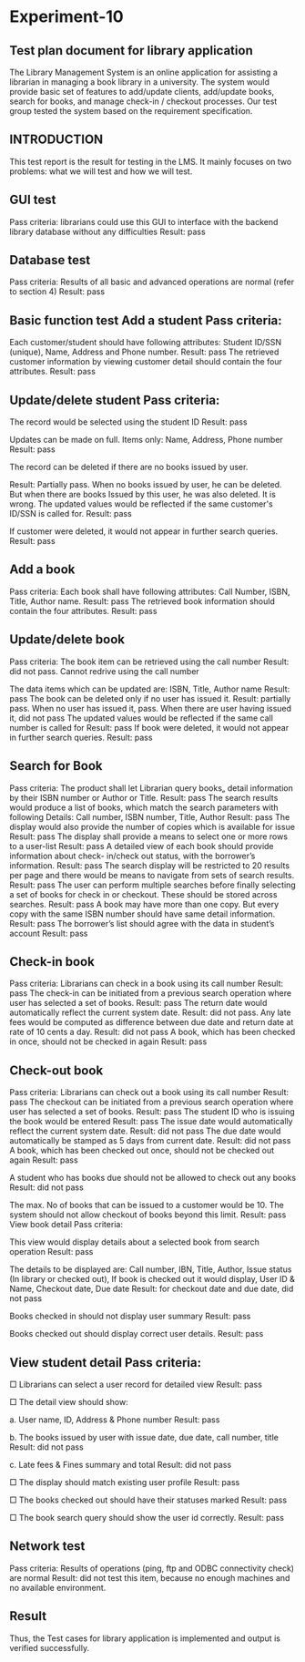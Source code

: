 # Experiment-10

## Test plan document for library application
The Library Management System is an online application for assisting a librarian in managing a book library in a university. The system would provide basic set of features to add/update clients, add/update books, search for books, and manage check-in / checkout processes. Our test group tested the system based on the requirement specification.

## INTRODUCTION
This test report is the result for testing in the LMS. It mainly focuses on two problems: what we will test and how we will test.

## GUI test
Pass criteria: librarians could use this GUI to interface with the backend library database without any difficulties Result: pass

## Database test
Pass criteria: Results of all basic and advanced operations are normal (refer to section 4) Result: pass

## Basic function test Add a student Pass criteria:
Each customer/student should have following attributes: Student ID/SSN (unique), Name, Address and Phone number. Result: pass The retrieved customer information by viewing customer detail should contain the four attributes. Result: pass

## Update/delete student Pass criteria:
The record would be selected using the student ID Result: pass

Updates can be made on full. Items only: Name, Address, Phone number Result: pass

The record can be deleted if there are no books issued by user.

Result: Partially pass. When no books issued by user, he can be deleted. But when there are books Issued by this user, he was also deleted. It is wrong. The updated values would be reflected if the same customer's ID/SSN is called for. Result: pass

If customer were deleted, it would not appear in further search queries. Result: pass

## Add a book
Pass criteria: Each book shall have following attributes: Call Number, ISBN, Title, Author name. Result: pass The retrieved book information should contain the four attributes. Result: pass

## Update/delete book
Pass criteria: The book item can be retrieved using the call number Result: did not pass. Cannot redrive using the call number

The data items which can be updated are: ISBN, Title, Author name Result: pass The book can be deleted only if no user has issued it. Result: partially pass. When no user has issued it, pass. When there are user having issued it, did not pass The updated values would be reflected if the same call number is called for Result: pass If book were deleted, it would not appear in further search queries. Result: pass

## Search for Book
Pass criteria: The product shall let Librarian query books„ detail information by their ISBN number or Author or Title. Result: pass The search results would produce a list of books, which match the search parameters with following Details: Call number, ISBN number, Title, Author Result: pass The display would also provide the number of copies which is available for issue Result: pass The display shall provide a means to select one or more rows to a user-list Result: pass A detailed view of each book should provide information about check- in/check out status, with the borrower’s information. Result: pass The search display will be restricted to 20 results per page and there would be means to navigate from sets of search results. Result: pass The user can perform multiple searches before finally selecting a set of books for check in or checkout. These should be stored across searches. Result: pass A book may have more than one copy. But every copy with the same ISBN number should have same detail information. Result: pass The borrower’s list should agree with the data in student’s account Result: pass

## Check-in book
Pass criteria: Librarians can check in a book using its call number Result: pass The check-in can be initiated from a previous search operation where user has selected a set of books. Result: pass The return date would automatically reflect the current system date. Result: did not pass. Any late fees would be computed as difference between due date and return date at rate of 10 cents a day. Result: did not pass A book, which has been checked in once, should not be checked in again Result: pass

## Check-out book
Pass criteria: Librarians can check out a book using its call number Result: pass The checkout can be initiated from a previous search operation where user has selected a set of books. Result: pass The student ID who is issuing the book would be entered Result: pass The issue date would automatically reflect the current system date. Result: did not pass The due date would automatically be stamped as 5 days from current date. Result: did not pass A book, which has been checked out once, should not be checked out again Result: pass

A student who has books due should not be allowed to check out any books Result: did not pass

The max. No of books that can be issued to a customer would be 10. The system should not allow checkout of books beyond this limit. Result: pass View book detail Pass criteria:

This view would display details about a selected book from search operation Result: pass

The details to be displayed are: Call number, IBN, Title, Author, Issue status (In library or checked out), If book is checked out it would display, User ID & Name, Checkout date, Due date Result: for checkout date and due date, did not pass

Books checked in should not display user summary Result: pass

Books checked out should display correct user details. Result: pass

## View student detail Pass criteria:
□ Librarians can select a user record for detailed view Result: pass

□ The detail view should show:

a. User name, ID, Address & Phone number Result: pass

b. The books issued by user with issue date, due date, call number, title Result: did not pass

c. Late fees & Fines summary and total Result: did not pass

□ The display should match existing user profile Result: pass

□ The books checked out should have their statuses marked Result: pass

□ The book search query should show the user id correctly. Result: pass

## Network test

Pass criteria: Results of operations (ping, ftp and ODBC connectivity check) are normal Result: did not test this item, because no enough machines and no available environment.

## Result
Thus, the Test cases for library application is implemented and output is verified successfully.
